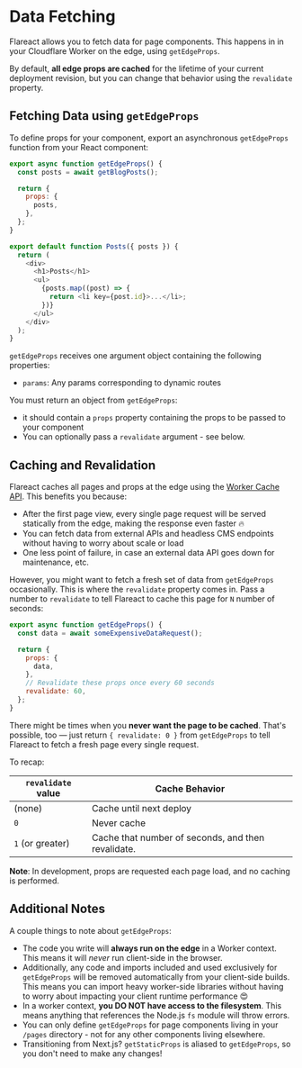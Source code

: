 # Data Fetching

Flareact allows you to fetch data for page components. This happens in in your Cloudflare Worker on the edge, using `getEdgeProps`.

By default, **all edge props are cached** for the lifetime of your current deployment revision, but you can change that behavior using the `revalidate` property.

## Fetching Data using `getEdgeProps`

To define props for your component, export an asynchronous `getEdgeProps` function from your React component:

```js
export async function getEdgeProps() {
  const posts = await getBlogPosts();

  return {
    props: {
      posts,
    },
  };
}

export default function Posts({ posts }) {
  return (
    <div>
      <h1>Posts</h1>
      <ul>
        {posts.map((post) => {
          return <li key={post.id}>...</li>;
        })}
      </ul>
    </div>
  );
}
```

`getEdgeProps` receives one argument object containing the following properties:

- `params`: Any params corresponding to dynamic routes

You must return an object from `getEdgeProps`:

- it should contain a `props` property containing the props to be passed to your component
- You can optionally pass a `revalidate` argument - see below.

## Caching and Revalidation

Flareact caches all pages and props at the edge using the [Worker Cache API](https://developers.cloudflare.com/workers/reference/apis/cache/). This benefits you because:

- After the first page view, every single page request will be served statically from the edge, making the response even faster 🔥
- You can fetch data from external APIs and headless CMS endpoints without having to worry about scale or load
- One less point of failure, in case an external data API goes down for maintenance, etc.

However, you might want to fetch a fresh set of data from `getEdgeProps` occasionally. This is where the `revalidate` property comes in. Pass a number to `revalidate` to tell Flareact to cache this page for `N` number of seconds:

```js
export async function getEdgeProps() {
  const data = await someExpensiveDataRequest();

  return {
    props: {
      data,
    },
    // Revalidate these props once every 60 seconds
    revalidate: 60,
  };
}
```

There might be times when you **never want the page to be cached**. That's possible, too — just return `{ revalidate: 0 }` from `getEdgeProps` to tell Flareact to fetch a fresh page every single request.

To recap:

| `revalidate` value | Cache Behavior                                     |
| ------------------ | -------------------------------------------------- |
| (none)             | Cache until next deploy                            |
| `0`                | Never cache                                        |
| `1` (or greater)   | Cache that number of seconds, and then revalidate. |

**Note**: In development, props are requested each page load, and no caching is performed.

## Additional Notes

A couple things to note about `getEdgeProps`:

- The code you write will **always run on the edge** in a Worker context. This means it will _never_ run client-side in the browser.
- Additionally, any code and imports included and used exclusively for `getEdgeProps` will be removed automatically from your client-side builds. This means you can import heavy worker-side libraries without having to worry about impacting your client runtime performance 😍
- In a worker context, **you DO NOT have access to the filesystem**. This means anything that references the Node.js `fs` module will throw errors.
- You can only define `getEdgeProps` for page components living in your `/pages` directory - not for any other components living elsewhere.
- Transitioning from Next.js? `getStaticProps` is aliased to `getEdgeProps`, so you don't need to make any changes!
